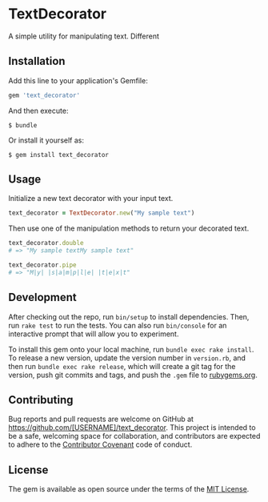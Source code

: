 # TextDecorator

A simple utility for manipulating text. Different

## Installation

Add this line to your application's Gemfile:

```ruby
gem 'text_decorator'
```

And then execute:

    $ bundle

Or install it yourself as:

    $ gem install text_decorator

## Usage

Initialize a new text decorator with your input text.

```ruby
text_decorator = TextDecorator.new("My sample text")
```

Then use one of the manipulation methods to return your decorated text.

```ruby
text_decorator.double
# => "My sample textMy sample text"

text_decorator.pipe
# => "M|y| |s|a|m|p|l|e| |t|e|x|t"
```

<!-- TODO: add usage instructions for title_case -->

<!--
text_decorator.title_case
# => "My Sample Text"
-->


## Development

After checking out the repo, run `bin/setup` to install dependencies. Then, run `rake test` to run the tests. You can also run `bin/console` for an interactive prompt that will allow you to experiment.

To install this gem onto your local machine, run `bundle exec rake install`. To release a new version, update the version number in `version.rb`, and then run `bundle exec rake release`, which will create a git tag for the version, push git commits and tags, and push the `.gem` file to [rubygems.org](https://rubygems.org).

## Contributing

Bug reports and pull requests are welcome on GitHub at https://github.com/[USERNAME]/text_decorator. This project is intended to be a safe, welcoming space for collaboration, and contributors are expected to adhere to the [Contributor Covenant](http://contributor-covenant.org) code of conduct.


## License

The gem is available as open source under the terms of the [MIT License](http://opensource.org/licenses/MIT).
